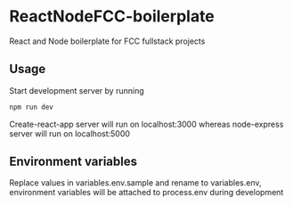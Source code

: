 # ReactNodeFCC-boilerplate
React and Node boilerplate for FCC fullstack projects

## Usage
Start development server by running
```bash
npm run dev
```

Create-react-app server will run on localhost:3000 whereas node-express server will run on localhost:5000

## Environment variables
Replace values in variables.env.sample and rename to variables.env, environment variables will be attached to
process.env during development
